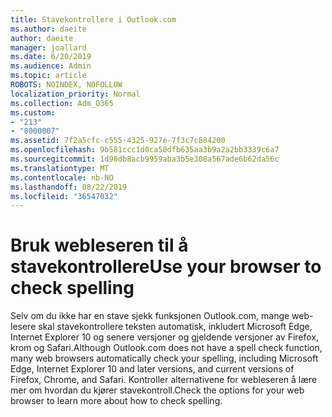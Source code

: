 ```yaml
---
title: Stavekontrollere i Outlook.com
ms.author: daeite
author: daeite
manager: joallard
ms.date: 6/20/2019
ms.audience: Admin
ms.topic: article
ROBOTS: NOINDEX, NOFOLLOW
localization_priority: Normal
ms.collection: Adm_O365
ms.custom:
- "213"
- "8000007"
ms.assetid: 7f2a5cfc-c555-4325-927e-7f3c7c884200
ms.openlocfilehash: 9b581ccc1d0ca50dfb635aa3b9a2a2bb3339c6a7
ms.sourcegitcommit: 1d98db8acb9959aba3b5e308a567ade6b62da56c
ms.translationtype: MT
ms.contentlocale: nb-NO
ms.lasthandoff: 08/22/2019
ms.locfileid: "36547032"
---
```

# <a name="use-your-browser-to-check-spelling"></a><span data-ttu-id="c22ac-102">Bruk webleseren til å stavekontrollere</span><span class="sxs-lookup"><span data-stu-id="c22ac-102">Use your browser to check spelling</span></span>

<span data-ttu-id="c22ac-103">Selv om du ikke har en stave sjekk funksjonen Outlook.com, mange web-lesere skal stavekontrollere teksten automatisk, inkludert Microsoft Edge, Internet Explorer 10 og senere versjoner og gjeldende versjoner av Firefox, krom og Safari.</span><span class="sxs-lookup"><span data-stu-id="c22ac-103">Although Outlook.com does not have a spell check function, many web browsers automatically check your spelling, including Microsoft Edge, Internet Explorer 10 and later versions, and current versions of Firefox, Chrome, and Safari.</span></span> <span data-ttu-id="c22ac-104">Kontroller alternativene for webleseren å lære mer om hvordan du kjører stavekontroll.</span><span class="sxs-lookup"><span data-stu-id="c22ac-104">Check the options for your web browser to learn more about how to check spelling.</span></span>